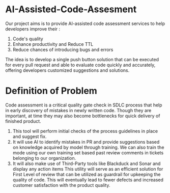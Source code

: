 # AI-Assisted-Code-Assesment

Our project aims is to provide AI-assisted code assessment services to help developers  improve their :
1.  Code's quality
2.  Enhance productivity and Reduce TTL
3.  Reduce chances of introducing bugs and errors

The idea is to develop a single push button solution that can be executed for every pull request and able to evaluate code quickly and accurately, offering developers customized suggestions and solutions.

# Definition of Problem

Code assessment is a critical quality gate check in SDLC process that help in early discovery of mistakes in newly written code. Though they are important, at time they may also become bottlenecks for quick delivery of finished product.
1. This tool will perform initial checks of the process guidelines in place and suggest fix.
2. It will use AI to identify mistakes in PR and provide suggestions based on knowledge acquired by model through training. We can also train the mode using our own training set based past review comments in tickets belonging to our organization.
3. It will also make use of Third-Party tools like Blackduck and Sonar and display any action items
This utility will serve as an efficient solution for First Level of review that can be utilized as guardrail for upkeeping the quality of code. This will eventually lead to fewer defects and increased customer satisfaction with the product quality.
